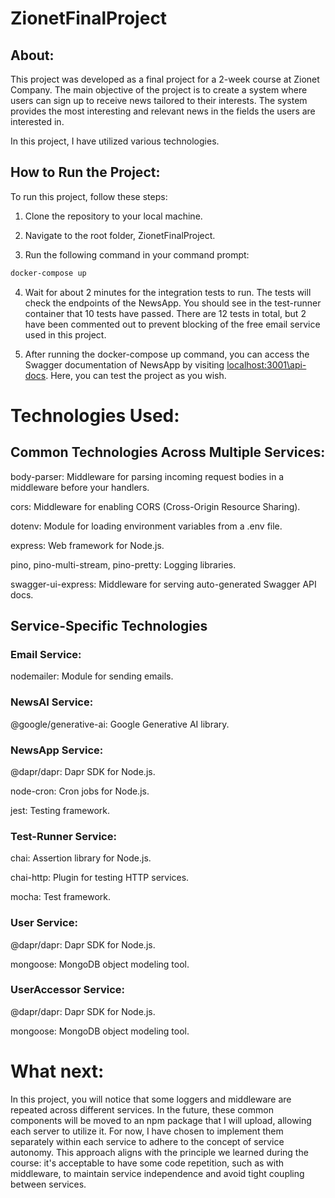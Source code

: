 # ZionetFinalProject 

## About:
This project was developed as a final project for a 2-week course at Zionet Company. The main objective of the project is to create a system where users can sign up to receive news tailored to their interests. The system provides the most interesting and relevant news in the fields the users are interested in.

In this project, I have utilized various technologies.

## How to Run the Project:
To run this project, follow these steps:

1. Clone the repository to your local machine.

2. Navigate to the root folder, ZionetFinalProject.

3. Run the following command in your command prompt:
```bash
docker-compose up
```
4. Wait for about 2 minutes for the integration tests to run. The tests will check the endpoints of the NewsApp. You should see in the test-runner container that 10 tests have passed. There are 12 tests in total, but 2 have been commented out to prevent blocking of the free email service used in this project.

5. After running the docker-compose up command, you can access the Swagger documentation of NewsApp by visiting [localhost:3001\api-docs](http://localhost:3001/api-docs). Here, you can test the project as you wish.


# Technologies Used:
## Common Technologies Across Multiple Services:
body-parser: Middleware for parsing incoming request bodies in a middleware before your handlers.

cors: Middleware for enabling CORS (Cross-Origin Resource Sharing).

dotenv: Module for loading environment variables from a .env file.

express: Web framework for Node.js.

pino, pino-multi-stream, pino-pretty: Logging libraries.

swagger-ui-express: Middleware for serving auto-generated Swagger API docs.

## Service-Specific Technologies
### Email Service:

nodemailer: Module for sending emails.

### NewsAI Service:

@google/generative-ai: Google Generative AI library.

### NewsApp Service:

@dapr/dapr: Dapr SDK for Node.js.

node-cron: Cron jobs for Node.js.

jest: Testing framework.

### Test-Runner Service:

chai: Assertion library for Node.js.

chai-http: Plugin for testing HTTP services.

mocha: Test framework.

### User Service:

@dapr/dapr: Dapr SDK for Node.js.

mongoose: MongoDB object modeling tool.

### UserAccessor Service:

@dapr/dapr: Dapr SDK for Node.js.

mongoose: MongoDB object modeling tool.


# What next:
In this project, you will notice that some loggers and middleware are repeated across different services. In the future, these common components will be moved to an npm package that I will upload, allowing each server to utilize it. For now, I have chosen to implement them separately within each service to adhere to the concept of service autonomy. This approach aligns with the principle we learned during the course: it's acceptable to have some code repetition, such as with middleware, to maintain service independence and avoid tight coupling between services.